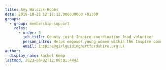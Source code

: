 ```yaml
---
title: Amy Walczak-Hobbs
date: 2019-10-21 12:17:12.000000000 +01:00
groups:
  - group: membership-support
    roles:
      - order: 5
        job_title: County joint Inspire coordination lead volunteer
        person_intro: Helps empower young women within the Inspire community (members aged 18-30) by encouraging and supporting them to take part in available opportunities.  
        email: Inspire@girlguidinghertfordshire.org.uk
author:
  display_name: Rachel Kemp
lastmod: 2023-06-02T12:08:01.444Z
---
```

